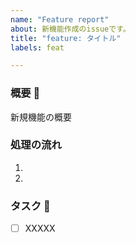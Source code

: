 ```yaml
---
name: "Feature report"
about: 新機能作成のissueです。
title: "feature: タイトル"
labels: feat

---
```


### 概要 🚀

新規機能の概要

### 処理の流れ
1. 
2. 

### タスク 📝

- [ ] XXXXX
